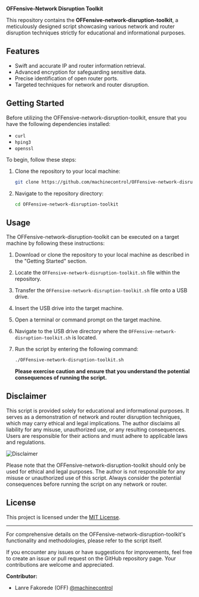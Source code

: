 **OFFensive-Network Disruption Toolkit**


This repository contains the **OFFensive-network-disruption-toolkit**, a meticulously designed script showcasing various network and router disruption techniques strictly for educational and informational purposes.

## Features

- Swift and accurate IP and router information retrieval.
- Advanced encryption for safeguarding sensitive data.
- Precise identification of open router ports.
- Targeted techniques for network and router disruption.

## Getting Started

Before utilizing the OFFensive-network-disruption-toolkit, ensure that you have the following dependencies installed:

- `curl`
- `hping3`
- `openssl`

To begin, follow these steps:

1. Clone the repository to your local machine:

   ```bash
   git clone https://github.com/machinecontrol/OFFensive-network-disruption-toolkit.git
   ```

2. Navigate to the repository directory:

   ```bash
   cd OFFensive-network-disruption-toolkit
   ```

## Usage

The OFFensive-network-disruption-toolkit can be executed on a target machine by following these instructions:

1. Download or clone the repository to your local machine as described in the "Getting Started" section.

2. Locate the `OFFensive-network-disruption-toolkit.sh` file within the repository.

3. Transfer the `OFFensive-network-disruption-toolkit.sh` file onto a USB drive.

4. Insert the USB drive into the target machine.

5. Open a terminal or command prompt on the target machine.

6. Navigate to the USB drive directory where the `OFFensive-network-disruption-toolkit.sh` is located.

7. Run the script by entering the following command:

   ```bash
   ./OFFensive-network-disruption-toolkit.sh
   ```

   **Please exercise caution and ensure that you understand the potential consequences of running the script.**

## Disclaimer

This script is provided solely for educational and informational purposes. It serves as a demonstration of network and router disruption techniques, which may carry ethical and legal implications. The author disclaims all liability for any misuse, unauthorized use, or any resulting consequences. Users are responsible for their actions and must adhere to applicable laws and regulations.

![Disclaimer](https://example.com/disclaimer.png)

Please note that the OFFensive-network-disruption-toolkit should only be used for ethical and legal purposes. The author is not responsible for any misuse or unauthorized use of this script. Always consider the potential consequences before running the script on any network or router.

## License

This project is licensed under the [MIT License](LICENSE).

---

For comprehensive details on the OFFensive-network-disruption-toolkit's functionality and methodologies, please refer to the script itself.

If you encounter any issues or have suggestions for improvements, feel free to create an issue or pull request on the GitHub repository page. Your contributions are welcome and appreciated.

**Contributor:**
- Lanre Fakorede (OFF) [@machinecontrol](https://github.com/machinecontrol)
